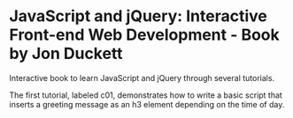 <h1>JavaScript and jQuery: Interactive Front-end Web Development - Book by Jon Duckett</h1>

<p>Interactive book to learn JavaScript and jQuery through several tutorials.</p>

<p>The first tutorial, labeled c01, demonstrates how to write a basic script that inserts a greeting message as an h3 element depending on the time of day.</p>
